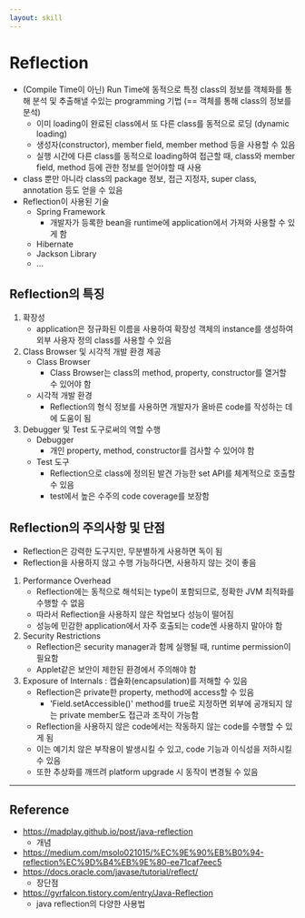 ```yaml
---
layout: skill
---
```


# Reflection

- (Compile Time이 아닌) Run Time에 동적으로 특정 class의 정보를 객체화를 통해 분석 및 추출해낼 수있는 programming 기법 (== 객체를 통해 class의 정보를 분석)
    - 이미 loading이 완료된 class에서 또 다른 class를 동적으로 로딩 (dynamic loading)
    - 생성자(constructor), member field, member method 등을 사용할 수 있음
    - 실행 시간에 다른 class를 동적으로 loading하여 접근할 때, class와 member field, method 등에 관한 정보를 얻어야할 때 사용
- class 뿐만 아니라 class의 package 정보, 접근 지정자, super class, annotation 등도 얻을 수 있음
- Reflection이 사용된 기술
    - Spring Framework
        - 개발자가 등록한 bean을 runtime에 application에서 가져와 사용할 수 있게 함
    - Hibernate
    - Jackson Library
    - ...

## Reflection의 특징

1. 확장성
    - application은 정규화된 이름을 사용하여 확장성 객체의 instance를 생성하여 외부 사용자 정의 class를 사용할 수 있음
2. Class Browser 및 시각적 개발 환경 제공
    - Class Browser
        - Class Browser는 class의 method, property, constructor를 열거할 수 있어야 함
    - 시각적 개발 환경
        - Reflection의 형식 정보를 사용하면 개발자가 올바른 code를 작성하는 데에 도움이 됨
3. Debugger 및 Test 도구로써의 역할 수행
    - Debugger
        - 개인 property, method, constructor를 검사할 수 있어야 함
    - Test 도구
        - Reflection으로 class에 정의된 발견 가능한 set API를 체계적으로 호출할 수 있음
        - test에서 높은 수주의 code coverage를 보장함

## Reflection의 주의사항 및 단점

- Reflection은 강력한 도구지만, 무분별하게 사용하면 독이 됨
- Reflection을 사용하지 않고 수행 가능하다면, 사용하지 않는 것이 좋음
1. Performance Overhead
    - Reflection에는 동적으로 해석되는 type이 포함되므로, 정확한 JVM 최적화를 수행할 수 없음
    - 따라서 Reflection을 사용하지 않은 작업보다 성능이 떨어짐
    - 성능에 민감한 application에서 자주 호출되는 code엔 사용하지 말아야 함
2. Security Restrictions
    - Reflection은 security manager과 함께 실행될 때, runtime permission이 필요함
    - Applet같은 보안이 제한된 환경에서 주의해야 함
3. Exposure of Internals : 캡슐화(encapsulation)를 저해할 수 있음
    - Reflection은 private한 property, method에 access할 수 있음
        - 'Field.setAccessible()' method를 true로 지정하면 외부에 공개되지 않는 private member도 접근과 조작이 가능함
    - Reflection을 사용하지 않은 code에서는 작동하지 않는 code를 수행할 수 있게 됨
    - 이는 예기치 않은 부작용이 발생시킬 수 있고, code 기능과 이식성을 저하시킬 수 있음
    - 또한 추상화를 깨뜨려 platform upgrade 시 동작이 변경될 수 있음

---

## Reference

- https://madplay.github.io/post/java-reflection
    - 개념
- https://medium.com/msolo021015/%EC%9E%90%EB%B0%94-reflection%EC%9D%B4%EB%9E%80-ee71caf7eec5
- https://docs.oracle.com/javase/tutorial/reflect/
    - 장단점
- https://gyrfalcon.tistory.com/entry/Java-Reflection
    - java reflection의 다양한 사용법
